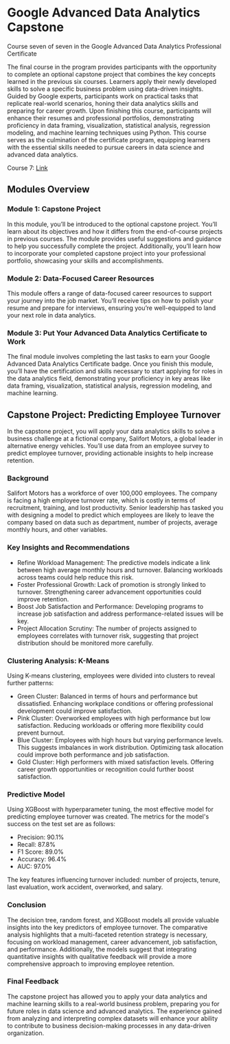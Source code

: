 # Google Advanced Data Analytics Capstone

Course seven of seven in the Google Advanced Data Analytics Professional Certificate

The final course in the program provides participants with the opportunity to complete an optional capstone project that combines the key concepts learned in the previous six courses. Learners apply their newly developed skills to solve a specific business problem using data-driven insights. Guided by Google experts, participants work on practical tasks that replicate real-world scenarios, honing their data analytics skills and preparing for career growth. Upon finishing this course, participants will enhance their resumes and professional portfolios, demonstrating proficiency in data framing, visualization, statistical analysis, regression modeling, and machine learning techniques using Python. This course serves as the culmination of the certificate program, equipping learners with the essential skills needed to pursue careers in data science and advanced data analytics.

Course 7: [Link](https://www.coursera.org/learn/google-advanced-data-analytics-capstone?specialization=google-advanced-data-analytics)

## Modules Overview
### Module 1: Capstone Project
In this module, you’ll be introduced to the optional capstone project. You’ll learn about its objectives and how it differs from the end-of-course projects in previous courses. The module provides useful suggestions and guidance to help you successfully complete the project. Additionally, you’ll learn how to incorporate your completed capstone project into your professional portfolio, showcasing your skills and accomplishments.

### Module 2: Data-Focused Career Resources
This module offers a range of data-focused career resources to support your journey into the job market. You’ll receive tips on how to polish your resume and prepare for interviews, ensuring you’re well-equipped to land your next role in data analytics.

### Module 3: Put Your Advanced Data Analytics Certificate to Work
The final module involves completing the last tasks to earn your Google Advanced Data Analytics Certificate badge. Once you finish this module, you’ll have the certification and skills necessary to start applying for roles in the data analytics field, demonstrating your proficiency in key areas like data framing, visualization, statistical analysis, regression modeling, and machine learning.

## Capstone Project: Predicting Employee Turnover
In the capstone project, you will apply your data analytics skills to solve a business challenge at a fictional company, Salifort Motors, a global leader in alternative energy vehicles. You’ll use data from an employee survey to predict employee turnover, providing actionable insights to help increase retention.

### Background
Salifort Motors has a workforce of over 100,000 employees. The company is facing a high employee turnover rate, which is costly in terms of recruitment, training, and lost productivity. Senior leadership has tasked you with designing a model to predict which employees are likely to leave the company based on data such as department, number of projects, average monthly hours, and other variables.

### Key Insights and Recommendations

  * Refine Workload Management: The predictive models indicate a link between high average monthly hours and turnover. Balancing workloads across teams could help reduce this risk.
  * Foster Professional Growth: Lack of promotion is strongly linked to turnover. Strengthening career advancement opportunities could improve retention.
  * Boost Job Satisfaction and Performance: Developing programs to increase job satisfaction and address performance-related issues will be key.
  * Project Allocation Scrutiny: The number of projects assigned to employees correlates with turnover risk, suggesting that project distribution should be monitored more carefully.

### Clustering Analysis: K-Means
Using K-means clustering, employees were divided into clusters to reveal further patterns:

  * Green Cluster: Balanced in terms of hours and performance but dissatisfied. Enhancing workplace conditions or offering professional development could improve satisfaction.
  * Pink Cluster: Overworked employees with high performance but low satisfaction. Reducing workloads or offering more flexibility could prevent burnout.
  * Blue Cluster: Employees with high hours but varying performance levels. This suggests imbalances in work distribution. Optimizing task allocation could improve both performance and job satisfaction.
  * Gold Cluster: High performers with mixed satisfaction levels. Offering career growth opportunities or recognition could further boost satisfaction.

### Predictive Model
Using XGBoost with hyperparameter tuning, the most effective model for predicting employee turnover was created. The metrics for the model's success on the test set are as follows:

  * Precision: 90.1%
  * Recall: 87.8%
  * F1 Score: 89.0%
  * Accuracy: 96.4%
  * AUC: 97.0%

The key features influencing turnover included: number of projects, tenure, last evaluation, work accident, overworked, and salary.

### Conclusion
The decision tree, random forest, and XGBoost models all provide valuable insights into the key predictors of employee turnover. The comparative analysis highlights that a multi-faceted retention strategy is necessary, focusing on workload management, career advancement, job satisfaction, and performance. Additionally, the models suggest that integrating quantitative insights with qualitative feedback will provide a more comprehensive approach to improving employee retention.

### Final Feedback
The capstone project has allowed you to apply your data analytics and machine learning skills to a real-world business problem, preparing you for future roles in data science and advanced analytics. The experience gained from analyzing and interpreting complex datasets will enhance your ability to contribute to business decision-making processes in any data-driven organization.
